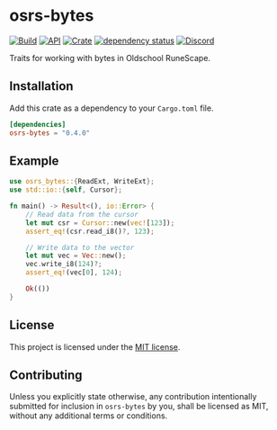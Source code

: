 # osrs-bytes

[![Build](https://github.com/osrs-rs/osrs-bytes/workflows/build/badge.svg)](https://github.com/osrs-rs/osrs-bytes)
[![API](https://docs.rs/osrs-bytes/badge.svg)](https://docs.rs/osrs-bytes)
[![Crate](https://img.shields.io/crates/v/osrs-bytes)](https://crates.io/crates/osrs-bytes)
[![dependency status](https://deps.rs/repo/github/osrs-rs/osrs-bytes/status.svg)](https://deps.rs/repo/github/osrs-rs/osrs-bytes)
[![Discord](https://img.shields.io/discord/926860365873184768?color=5865F2)](https://discord.gg/CcTa7TZfSc)

Traits for working with bytes in Oldschool RuneScape.

## Installation

Add this crate as a dependency to your `Cargo.toml` file.

```toml
[dependencies]
osrs-bytes = "0.4.0"
```

## Example

```rust
use osrs_bytes::{ReadExt, WriteExt};
use std::io::{self, Cursor};

fn main() -> Result<(), io::Error> {
    // Read data from the cursor
    let mut csr = Cursor::new(vec![123]);
    assert_eq!(csr.read_i8()?, 123);

    // Write data to the vector
    let mut vec = Vec::new();
    vec.write_i8(124)?;
    assert_eq!(vec[0], 124);

    Ok(())
}
```

## License

This project is licensed under the [MIT license](license-mit).

## Contributing

Unless you explicitly state otherwise, any contribution intentionally submitted for inclusion in `osrs-bytes` by you, shall be licensed as MIT, without any additional terms or conditions.
